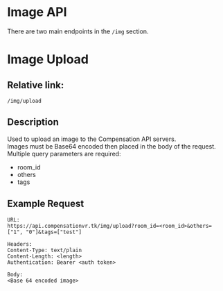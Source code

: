 # Image API  
  
There are two main endpoints in the `/img` section.  
  
# Image Upload  
## Relative link:  
`/img/upload`  
## Description  
Used to upload an image to the Compensation API servers.  
Images must be Base64 encoded then placed in the body of the request.  
Multiple query parameters are required:  
  
+ room_id
+ others
+ tags
  
## Example Request  
  
```  
URL:  
https://api.compensationvr.tk/img/upload?room_id=<room_id>&others=["1", "0"]&tags=["test"]  
  
Headers:  
Content-Type: text/plain  
Content-Length: <length>  
Authentication: Bearer <auth token>  
  
Body:  
<Base 64 encoded image>  
```  